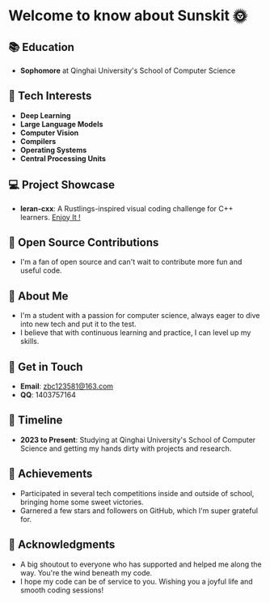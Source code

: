 # Welcome to know about **Sunskit** 🌞

## 📚 Education
- **Sophomore** at Qinghai University's School of Computer Science

## 🔭 Tech Interests
- **Deep Learning**
- **Large Language Models**
- **Computer Vision**
- **Compilers**
- **Operating Systems**
- **Central Processing Units**

## 💻 Project Showcase
- **leran-cxx**: A Rustlings-inspired visual coding challenge for C++ learners. [Enjoy It !](https://github.com/skithao/learning-cxx-sunsky-basic)

## 🤝 Open Source Contributions
- I'm a fan of open source and can't wait to contribute more fun and useful code.

## 📝 About Me
- I'm a student with a passion for computer science, always eager to dive into new tech and put it to the test.
- I believe that with continuous learning and practice, I can level up my skills.

## 📧 Get in Touch
- **Email**: [zbc123581@163.com](mailto:zbc123581@163.com)
- **QQ**: 1403757164

## 📅 Timeline
- **2023 to Present**: Studying at Qinghai University's School of Computer Science and getting my hands dirty with projects and research.

## 🎉 Achievements
- Participated in several tech competitions inside and outside of school, bringing home some sweet victories.
- Garnered a few stars and followers on GitHub, which I'm super grateful for.

## 🌟 Acknowledgments
- A big shoutout to everyone who has supported and helped me along the way. You're the wind beneath my code.
- I hope my code can be of service to you. Wishing you a joyful life and smooth coding sessions!
